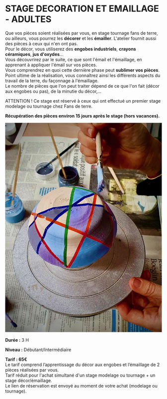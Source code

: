 # STAGE DECORATION ET EMAILLAGE - ADULTES  

Que vos pièces soient réalisées par vous, en stage tournage fans de terre, ou ailleurs, vous pourrez les **décorer** et les **émailler**. L'atelier fournit aussi des pièces à ceux qui n'en ont pas.  
Pour le décor, vous utiliserez des **engobes industriels**, **crayons céramiques**, **jus d'oxydes**...  
Vous découvrirez par le suite, ce que sont l'émail et l'émaillage, en apprenant à appliquer l'émail sur vos pièces.  
Vous comprendrez en quoi cette dernière phase peut **sublimer vos pièces**.  
Point ultime de la réalisation, vous connaîtrez ainsi les différents aspects du travail de la terre, du façonnage à l'émaillage.  
Le nombre de pièces que l'on peut traiter dépend de ce que l'on fait (décor aux engobes ou pas), de la minutie du décor,...  

ATTENTION ! Ce stage est réservé à ceux qui ont effectué un premier stage modelage ou tournage chez Fans de terre.  

**Récupération des pièces environ 15 jours après le stage (hors vacances).**  

<img src="/images/decoration-emaillage-stages-poterie-fansdeterre-ceramique-colombes-paris.jpeg" class="image-stage">

**Durée :** 3 H  

**Niveau :** Débutant/Intermédiaire  

**Tarif : 65€**   
Le tarif comprend l’apprentissage du décor aux engobes et l’émaillage de 2 pièces réalisées par vous.  
Tarif réduit pour l'achat simultané d'un stage modelage ou tournage + un stage décor/émaillage.    
Le lien de réservation est envoyé au moment de votre achat (modelage ou tournage).  

  

 



